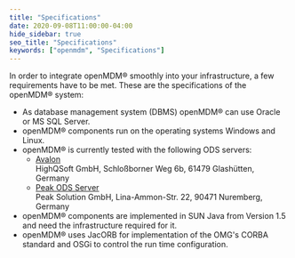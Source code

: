 ```yaml
---
title: "Specifications"
date: 2020-09-08T11:00:00-04:00
hide_sidebar: true
seo_title: "Specifications"
keywords: ["openmdm", "Specifications"]
---
```


In order to integrate openMDM® smoothly into your infrastructure, a few requirements have to be met. These are the specifications of the openMDM® system:

* As database management system (DBMS) openMDM® can use Oracle or MS SQL Server.
* openMDM® components run on the operating systems Windows and Linux.
* openMDM® is currently tested with the following ODS servers:
    * [Avalon](https://www.highqsoft.com/avalon-asam-ods-server/)  
      HighQSoft GmbH, Schloßborner Weg 6b, 61479 Glashütten, Germany
    * [Peak ODS Server](http://www.peak-solution.de/en/products-services/test-measurement-data-management/software-solutions/peak-ods-server/index.html)  
      Peak Solution GmbH, Lina-Ammon-Str. 22, 90471 Nuremberg, Germany
* openMDM® components are implemented in SUN Java from Version 1.5 and need the infrastructure required for it.
* openMDM® uses JacORB for implementation of the OMG's CORBA standard and OSGi to control the run time configuration.